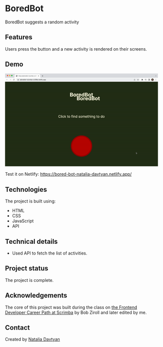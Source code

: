 # BoredBot

BoredBot suggests a random activity

## Features
Users press the button and a new activity is rendered on their screens.

## Demo
![The demonstration](./bored-bot.gif)

Test it on Netlify: https://bored-bot-natalia-davtyan.netlify.app/

## Technologies
The project is built using:
* HTML
* CSS
* JavaScript
* API

## Technical details
* Used API to fetch the list of activities.

## Project status
The project is complete.

## Acknowledgements
The core of this project was built during the class on [the Frontend Developer Career Path at Scrimba](https://scrimba.com/learn/frontend) by Bob Ziroll and later edited by me.

## Contact
Created by [Natalia Davtyan](https://github.com/nataliadavtyan)
